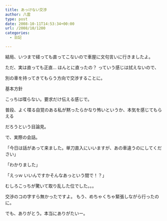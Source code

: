 ```yaml
---
title: あっけない交渉
author: 八雲
type: post
date: 2008-10-11T14:53:34+00:00
url: /2008/10/1200
categories:
  - 日記

---
```

結局、いつまで経っても直ってこないので車屋に文句言いに行きましたよ。

ただ、実は直っても正直… ほんとに直ったの？ っていう感じは拭えないので、
  
別の車を持ってきてもらう方向で交渉することに。

基本方針
  
こっちは喋らない。要求だけ伝える感じで。
  
普段、よく喋る自覚のある私が黙ったらかなり怖いというか、本気を感じてもらえる
  
だろうという目論見。

で、実際の会話。
  
「今日は話があって来ました。単刀直入にいいますが、あの車違うのにしてください」
  
「わかりました」
  
「えっｗ いいんですかそんなあっという間で！？」

むしろこっちが驚いて取り乱した位でした。。。
  
交渉のコの字すら無かったですよ。 もう、めちゃくちゃ緊張しながら行ったのに。
  
でも、ありがとう。本当にありがたいー。